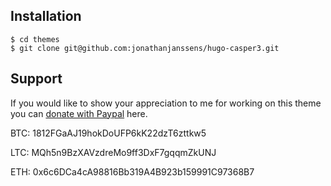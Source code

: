 ## Installation

```$ mkdir themes
$ cd themes
$ git clone git@github.com:jonathanjanssens/hugo-casper3.git
```

## Support

If you would like to show your appreciation to me for working on this theme you can <a href="https://paypal.me/JonathanJanssens">donate with Paypal</a> here.

BTC: 1812FGaAJ19hokDoUFP6kK22dzT6zttkw5

LTC: MQh5n9BzXAVzdreMo9ff3DxF7gqqmZkUNJ

ETH: 0x6c6DCa4cA98816Bb319A4B923b159991C97368B7
